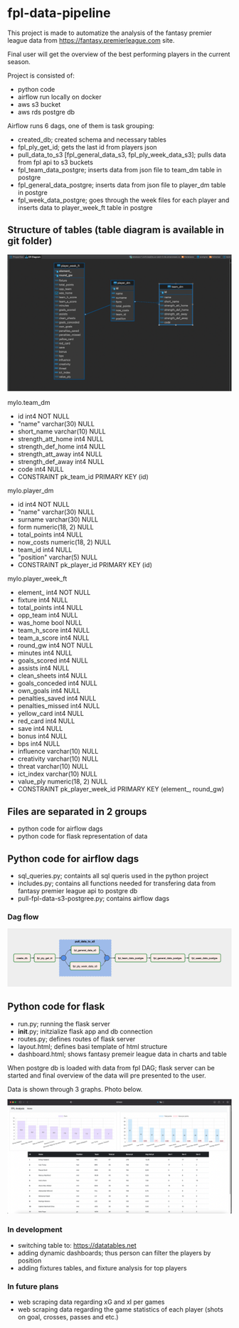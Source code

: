 # fpl-data-pipeline

This project is made to automatize the analysis of the fantasy premier league data from https://fantasy.premierleague.com site.

Final user will get the overview of the best performing players in the current season.

Project is consisted of:
- python code
- airflow run locally on docker
- aws s3 bucket
- aws rds postgre db

Airflow runs 6 dags, one of them is task grouping:
- created_db; created schema and necessary tables
- fpl_ply_get_id; gets the last id from players json
- pull_data_to_s3 [fpl_general_data_s3, fpl_ply_week_data_s3]; pulls data from fpl api to s3 buckets
- fpl_team_data_postgre; inserts data from json file to team_dm table in postgre
- fpl_general_data_postgre; inserts data from json file to player_dm table in postgre
- fpl_week_data_postgre; goes through the week files for each player and inserts data to player_week_ft table in postgre


## Structure of tables (table diagram is available in git folder)

<img src="/images/Er-diagram.png" alt="postgre db structure" title="ER diagram">

mylo.team_dm
- id int4 NOT NULL
- "name" varchar(30) NULL
- short_name varchar(10) NULL
- strength_att_home int4 NULL
- strength_def_home int4 NULL
- strength_att_away int4 NULL
- strength_def_away int4 NULL
- code int4 NULL
- CONSTRAINT pk_team_id PRIMARY KEY (id)

mylo.player_dm
- id int4 NOT NULL
- "name" varchar(30) NULL
- surname varchar(30) NULL
- form numeric(18, 2) NULL
- total_points int4 NULL
- now_costs numeric(18, 2) NULL
- team_id int4 NULL
- "position" varchar(5) NULL
- CONSTRAINT pk_player_id PRIMARY KEY (id)

mylo.player_week_ft 
- element_ int4 NOT NULL
- fixture int4 NULL
- total_points int4 NULL
- opp_team int4 NULL
- was_home bool NULL
- team_h_score int4 NULL
- team_a_score int4 NULL
- round_gw int4 NOT NULL
- minutes int4 NULL
- goals_scored int4 NULL
- assists int4 NULL
- clean_sheets int4 NULL
- goals_conceded int4 NULL
- own_goals int4 NULL
- penalties_saved int4 NULL
- penalties_missed int4 NULL
- yellow_card int4 NULL
- red_card int4 NULL
- save int4 NULL
- bonus int4 NULL
- bps int4 NULL
- influence varchar(10) NULL
- creativity varchar(10) NULL
- threat varchar(10) NULL
- ict_index varchar(10) NULL
- value_ply numeric(18, 2) NULL
- CONSTRAINT pk_player_week_id PRIMARY KEY (element_, round_gw)

## Files are separated in 2 groups
- python code for airflow dags
- python code for flask representation of data

## Python code for airflow dags
- sql_queries.py; containts all sql queris used in the python project
- includes.py; contains all functions needed for transfering data from fantasy premier league api to postgre db
- pull-fpl-data-s3-postgree.py; contains airflow dags

### Dag flow

<img src="/images/fpl-dag.png" alt="photo of tasks in dag" title="Dag flow">

## Python code for flask
- run.py; running the flask server
- __init__.py; initzialize flask app and db connection
- routes.py; defines routes of flask server
- layout.html; defines basi template of html structure
- dashboard.html; shows fantasy premeir league data in charts and table

When postgre db is loaded with data from fpl DAG; flask server can be started and final overview of the data will pre presented to the user.

Data is shown through 3 graphs. Photo below.

<img src="/images/fpl-dash.png" alt="photo of the dashboard site" title="Fpl dashboard">


### In development

- switching table to: https://datatables.net
- adding dynamic dashboards; thus person can filter the players by position
- adding fixtures tables, and fixture analysis for top players

### In future plans

- web scraping data regarding xG and xI per games
- web scraping data regarding the game statistics of each player (shots on goal, crosses, passes and etc.)
